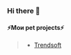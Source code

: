 ### Hi there 👋

#### ⚡Мои pet projects⚡
> - [Trendsoft](https://gudovchshikov.github.io/Trendsoft/)

